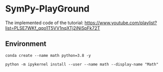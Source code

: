 # SymPy-PlayGround
The implemented code of the tutorial: https://www.youtube.com/playlist?list=PLSE7WKf_qqo1T5VV1nqXTj2iNiSpFk72T

## Environment
```
conda create --name math python=3.8 -y

python -m ipykernel install --user --name math --display-name "Math"
```